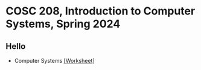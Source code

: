 # COSC 208, Introduction to Computer Systems, Spring 2024


## Hello
* Computer Systems [[Worksheet]](00_hello-systems.worksheet.html)
